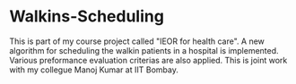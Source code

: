 # Walkins-Scheduling
This is part of my course project called "IEOR for health care". A new algorithm for scheduling the walkin patients in a hospital is implemented. Various preformance evaluation criterias are also applied. This is joint work with my collegue Manoj Kumar at IIT Bombay.
